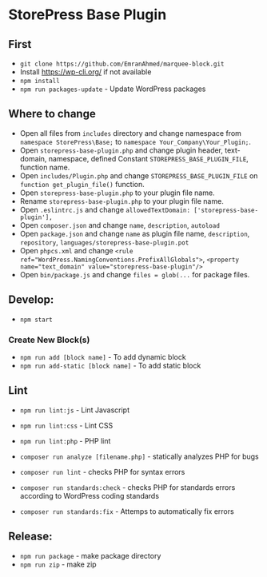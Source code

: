 # StorePress Base Plugin

## First

- `git clone https://github.com/EmranAhmed/marquee-block.git`
- Install https://wp-cli.org/ if not available
- `npm install`
- `npm run packages-update` - Update WordPress packages

## Where to change

- Open all files from `includes` directory and change namespace from `namespace StorePress\Base;` to `namespace Your_Company\Your_Plugin;`.
- Open `storepress-base-plugin.php` and change plugin header, text-domain, namespace, defined Constant `STOREPRESS_BASE_PLUGIN_FILE`, function name.
- Open `includes/Plugin.php` and change `STOREPRESS_BASE_PLUGIN_FILE` on `function get_plugin_file()` function.
- Open `storepress-base-plugin.php` to your plugin file name.
- Rename `storepress-base-plugin.php` to your plugin file name.
- Open `.eslintrc.js` and change `allowedTextDomain: ['storepress-base-plugin'],`
- Open `composer.json` and change `name`, `description`, `autoload`
- Open `package.json` and change `name` as plugin file name, `description`, `repository`, `languages/storepress-base-plugin.pot`
- Open `phpcs.xml` and change `<rule ref="WordPress.NamingConventions.PrefixAllGlobals">`, `<property name="text_domain" value="storepress-base-plugin"/>`
- Open `bin/package.js` and change `files = glob(...` for package files.

## Develop:

- `npm start`

### Create New Block(s)

- `npm run add [block name]` - To add dynamic block
- `npm run add-static [block name]` - To add static block

## Lint

- `npm run lint:js` - Lint Javascript
- `npm run lint:css` - Lint CSS
- `npm run lint:php` - PHP lint

- `composer run analyze [filename.php]` - statically analyzes PHP for bugs
- `composer run lint` - checks PHP for syntax errors
- `composer run standards:check` - checks PHP for standards errors according to WordPress coding standards
- `composer run standards:fix` - Attemps to automatically fix errors

## Release:

- `npm run package` - make package directory
- `npm run zip` - make zip
